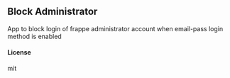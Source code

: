## Block Administrator

App to block login of frappe administrator account when email-pass login method is enabled

#### License

mit
